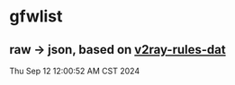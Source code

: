 # gfwlist
## raw -> json, based on [v2ray-rules-dat](https://github.com/Loyalsoldier/v2ray-rules-dat)
Thu Sep 12 12:00:52 AM CST 2024

